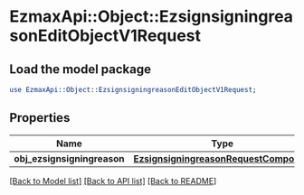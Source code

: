 # EzmaxApi::Object::EzsignsigningreasonEditObjectV1Request

## Load the model package
```perl
use EzmaxApi::Object::EzsignsigningreasonEditObjectV1Request;
```

## Properties
Name | Type | Description | Notes
------------ | ------------- | ------------- | -------------
**obj_ezsignsigningreason** | [**EzsignsigningreasonRequestCompound**](EzsignsigningreasonRequestCompound.md) |  | 

[[Back to Model list]](../README.md#documentation-for-models) [[Back to API list]](../README.md#documentation-for-api-endpoints) [[Back to README]](../README.md)


